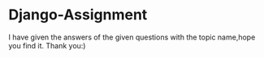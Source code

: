 # Django-Assignment
I have given the answers of the given questions with the topic name,hope you find it.
Thank you:)
